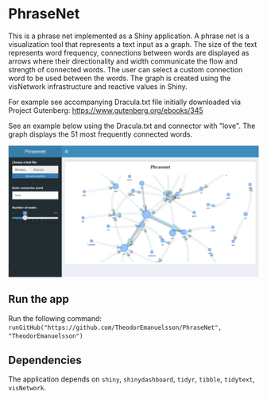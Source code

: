 # PhraseNet

This is a phrase net implemented as a Shiny application. A phrase net is a visualization tool that represents a text input as a graph. The size of the text represents word frequency, connections between words are displayed as arrows where their directionality and width communicate the flow and strength of connected words. The user can select a custom connection word to be used between the words. The graph is created using the visNetwork infrastructure and reactive values in Shiny.

For example see accompanying Dracula.txt file initially downloaded via Project Gutenberg: https://www.gutenberg.org/ebooks/345

See an example below using the Dracula.txt and connector with "love". The graph displays the 51 most frequently connected words.

![This is an image](https://github.com/TheodorEmanuelsson/PhraseNet/blob/main/Phrasenet.png)


## Run the app

Run the following command:
`runGitHub("https://github.com/TheodorEmanuelsson/PhraseNet", "TheodorEmanuelsson")`

## Dependencies

The application depends on `shiny`, `shinydashboard`, `tidyr`, `tibble`, `tidytext`, `visNetwork`.